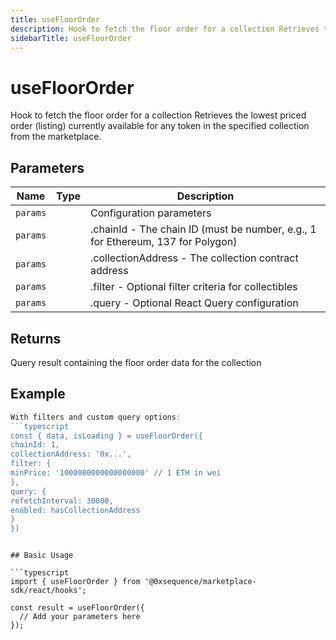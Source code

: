 ```yaml
---
title: useFloorOrder
description: Hook to fetch the floor order for a collection Retrieves the lowest priced order (listing) currently available for any token in the specified collection from the marketplace.
sidebarTitle: useFloorOrder
---
```


# useFloorOrder

Hook to fetch the floor order for a collection Retrieves the lowest priced order (listing) currently available for any token in the specified collection from the marketplace.

## Parameters

| Name | Type | Description |
|------|------|-------------|
| `params` |  | Configuration parameters |
| `params` |  | .chainId - The chain ID (must be number, e.g., 1 for Ethereum, 137 for Polygon) |
| `params` |  | .collectionAddress - The collection contract address |
| `params` |  | .filter - Optional filter criteria for collectibles |
| `params` |  | .query - Optional React Query configuration |

## Returns

Query result containing the floor order data for the collection

## Example

```typescript
With filters and custom query options:
```typescript
const { data, isLoading } = useFloorOrder({
chainId: 1,
collectionAddress: '0x...',
filter: {
minPrice: '1000000000000000000' // 1 ETH in wei
},
query: {
refetchInterval: 30000,
enabled: hasCollectionAddress
}
})
```
```

## Basic Usage

```typescript
import { useFloorOrder } from '@0xsequence/marketplace-sdk/react/hooks';

const result = useFloorOrder({
  // Add your parameters here
});
```

